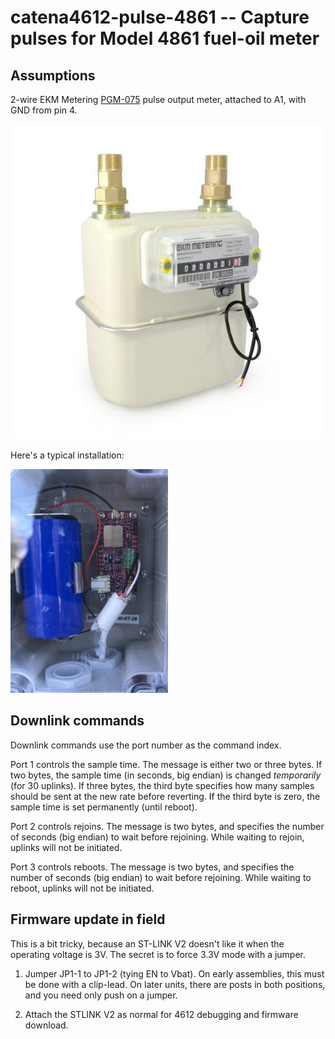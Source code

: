 # catena4612-pulse-4861 -- Capture pulses for Model 4861 fuel-oil meter

## Assumptions

2-wire EKM Metering [PGM-075](https://www.ekmmetering.com/collections/gas-meters/products/3-4-pulse-output-gas-meter) pulse output meter, attached to A1, with GND from pin 4.

![Image of meter](assets/ekm-pgm-075-meter.jpg)

Here's a typical installation:

<img src="assets/model4861-installed.jpg" width="50%" />

## Downlink commands

Downlink commands use the port number as the command index.

Port 1 controls the sample time. The message is either two or three bytes. If two bytes, the sample time (in seconds, big endian) is changed *temporarily* (for 30 uplinks). If three bytes, the third byte specifies how many samples should be sent at the new rate before reverting. If the third byte is zero, the sample time is set permanently (until reboot).

Port 2 controls rejoins. The message is two bytes, and specifies the number of seconds (big endian) to wait before rejoining. While waiting to rejoin, uplinks will not be initiated.

Port 3 controls reboots. The message is two bytes, and specifies the number of seconds (big endian) to wait before rejoining. While waiting to reboot, uplinks will not be initiated.

## Firmware update in field

This is a bit tricky, because an ST-LINK V2 doesn't like it when the operating voltage is 3V. The secret is to force 3.3V mode with a jumper.

1. Jumper JP1-1 to JP1-2 (tying EN to Vbat).  On early assemblies, this must be done with a clip-lead. On later units, there are posts in both positions, and you need only push on a jumper.

2. Attach the STLINK V2 as normal for 4612 debugging and firmware download.
